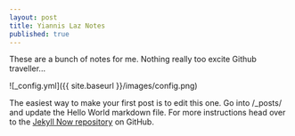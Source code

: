 ```yaml
---
layout: post
title: Yiannis Laz Notes
published: true
---
```


These are a bunch of notes for me. Nothing really too excite Github traveller...

![_config.yml]({{ site.baseurl }}/images/config.png)

The easiest way to make your first post is to edit this one. Go into /_posts/ and update the Hello World markdown file. For more instructions head over to the [Jekyll Now repository](https://github.com/barryclark/jekyll-now) on GitHub.
